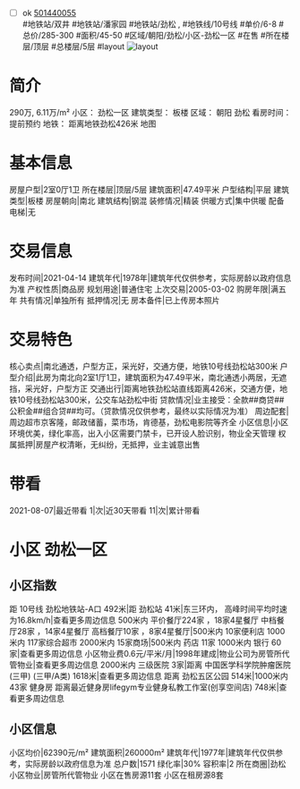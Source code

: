 - [ ] ok [501440055](https://bj.5i5j.com/ershoufang/501440055.html)  
 #地铁站/双井 #地铁站/潘家园 #地铁站/劲松 ,  #地铁线/10号线
#单价/6-8 #总价/285-300 #面积/45-50   #区域/朝阳/劲松/小区-劲松一区 #在售 #所在楼层/顶层 #总楼层/5层 #layout 
![layout](http://image2a.5i5j.com/bdir/layout/c14db045c9a34dfe83beadf828d0b7b1.jpg_P5.jpg) 
# 简介 
 290万,  6.11万/m² 
小区： 劲松一区
建筑类型： 板楼
区域： 朝阳 劲松
看房时间： 提前预约
地铁： 距离地铁劲松426米 地图
# 基本信息 
 房屋户型|2室0厅1卫
所在楼层|顶层/5层
建筑面积|47.49平米
户型结构|平层
建筑类型|板楼
房屋朝向|南北
建筑结构|钢混
装修情况|精装
供暖方式|集中供暖
配备电梯|无
# 交易信息 
 发布时间|2021-04-14
建筑年代|1978年|建筑年代仅供参考，实际房龄以政府信息为准
产权性质|商品房
规划用途|普通住宅
上次交易|2005-03-02
购房年限|满五年
共有情况|单独所有
抵押情况|无
房本备件|已上传房本照片
# 交易特色 
 核心卖点|南北通透，户型方正，采光好，交通方便，地铁10号线劲松站300米
户型介绍|此房为南北向2室1厅1卫，建筑面积为47.49平米，南北通透小两居，无遮挡，采光好，户型方正
交通出行|距离地铁劲松站直线距离426米，交通方便，地铁10号线劲松站300米，公交车站劲松中街
贷款情况|业主接受：全款##商贷##公积金##组合贷##均可。（贷款情况仅供参考，最终以实际情况为准）
周边配套|周边超市京客隆，邮政储蓄，菜市场，肯德基，劲松电影院等齐全
小区信息|小区环境优美，绿化率高，出入小区需要门禁卡，已开设人脸识别，物业全天管理
权属抵押|房屋产权清晰，无纠纷，无抵押，业主诚意出售
# 带看 
 2021-08-07|最近带看	 1|次|近30天带看	 11|次|累计带看
# 小区 劲松一区
## 小区指数 
 距 10号线 劲松地铁站-A口 492米|距 劲松站 41米|东三环内， 高峰时间平均时速为16.8km/h|查看更多周边信息
500米内 平价餐厅224家 ，18家4星餐厅
中档餐厅28家 ，14家4星餐厅
高档餐厅10家 ，8家4星餐厅|500米内 10家便利店
1000米内 117家综合超市
2000米内 15家商场|500米内 药店 11家
1000米内 银行 60家|查看更多周边信息
小区物业费0.6元/平米/月|1998年建成|物业公司为房管所代管物业|查看更多周边信息
2000米内 三级医院 3家|距离 中国医学科学院肿瘤医院(三甲) (三甲/A类) 1618米|查看更多周边信息
距离 劲松五区公园 514米|1000米内 43家 健身房
距离最近健身房lifegym专业健身私教工作室(创享空间店) 748米|查看更多周边信息
## 小区信息 
 小区均价|62390元/m²
建筑面积|260000m²
建筑年代|1977年|建筑年代仅供参考，实际房龄以政府信息为准
总户数|1571
绿化率|30%
容积率|2
所在商圈|劲松
小区物业|房管所代管物业
小区在售房源11套
小区在租房源8套
